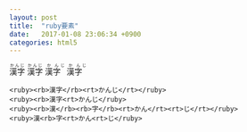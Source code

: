 ```yaml
---
layout: post
title:  "ruby要素"
date:   2017-01-08 23:06:34 +0900
categories: html5
---
```


<ruby><rb>漢字</rb><rt>かんじ</rt></ruby>
<ruby><rb>漢字<rt>かんじ</ruby>
<ruby><rb>漢</rb><rb>字</rb><rt>かん</rt><rt>じ</rt></ruby>
<ruby>漢<rb>字<rt>かん<rt>じ</ruby>

```
<ruby><rb>漢字</rb><rt>かんじ</rt></ruby>
<ruby><rb>漢字<rt>かんじ</ruby>
<ruby><rb>漢</rb><rb>字</rb><rt>かん</rt><rt>じ</rt></ruby>
<ruby>漢<rb>字<rt>かん<rt>じ</ruby>
```
